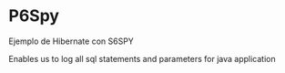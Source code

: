 # P6Spy
Ejemplo de Hibernate con S6SPY

 Enables us to log all sql statements and parameters for java application
